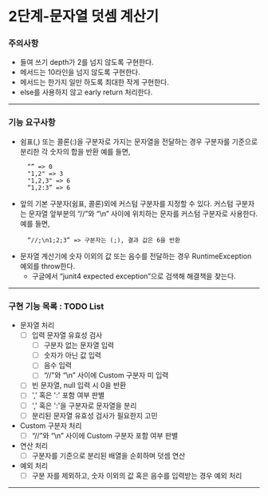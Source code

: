 2단계-문자열 덧셈 계산기
===
### 주의사항
- 들여 쓰기 depth가 2를 넘지 않도록 구현한다.
- 메서드는 10라인을 넘지 않도록 구현한다.
- 메서드는 한가지 일만 하도록 최대한 작게 구현한다. 
- else를 사용하지 않고 early return 처리한다.
---

### 기능 요구사항
- 쉼표(,) 또는 콜론(:)을 구분자로 가지는 문자열을 전달하는 경우 구분자를 기준으로 분리한 각 숫자의 합을 반환
  예를 들면, 
  ```
    “” => 0
    "1,2" => 3
    "1,2,3" => 6
    “1,2:3” => 6
  ``` 
- 앞의 기본 구분자(쉼표, 콜론)외에 커스텀 구분자를 지정할 수 있다. 커스텀 구분자는 문자열 앞부분의 “//”와 “\n” 사이에 위치하는 문자를 커스텀 구분자로 사용한다.
  예를 들면,
  ```
    “//;\n1;2;3” => 구분자는 (;), 결과 값은 6을 반환
  ``` 
- 문자열 계산기에 숫자 이외의 값 또는 음수를 전달하는 경우 RuntimeException 예외를 throw한다.
  - 구글에서 “junit4 expected exception”으로 검색해 해결책을 찾는다.
---

### 구현 기능 목록 : TODO List
- 문자열 처리
  - [ ] 입력 문자열 유효성 검사
    - [ ] 구분자 없는 문자열 입력
    - [ ] 숫자가 아닌 값 입력
    - [ ] 음수 입력
    - [ ] “//”와 “\n” 사이에 Custom 구분자 미 입력
  - [ ] 빈 문자열, null 입력 시 0을 반환
  - [ ] ',' 혹은 ':' 포함 여부 판별
  - [ ] ',' 혹은 ':'을 구분자로 문자열을 분리
  - [ ] 분리된 문자열 유효성 검사가 필요한지 고민
- Custom 구분자 처리
  - [ ] “//”와 “\n” 사이에 Custom 구분자 포함 여부 판별
- 연산 처리
  - [ ] 구분자를 기준으로 분리된 배열을 순회하며 덧셈 연산
- 예외 처리
  - [ ] 구분 자를 제외하고, 숫자 이외의 값 혹은 음수를 입력받는 경우 예외 처리
---